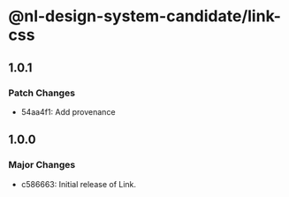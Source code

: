 # @nl-design-system-candidate/link-css

## 1.0.1

### Patch Changes

- 54aa4f1: Add provenance

## 1.0.0

### Major Changes

- c586663: Initial release of Link.

